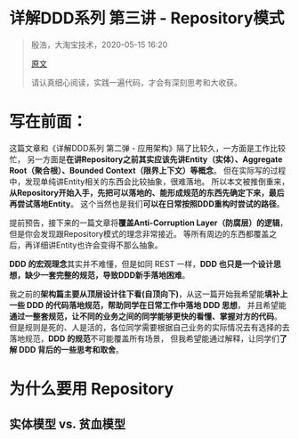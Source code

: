 

详解DDD系列 第三讲 - Repository模式
======
> 殷浩，大淘宝技术，2020-05-15 16:20
>
> [原文](https://mp.weixin.qq.com/s/1bcymUcjCkOdvVygunShmw)
>
> 请认真细心阅读，实践一遍代码，才会有深刻思考和大收获。


# 写在前面：
这篇文章和《详解DDD系列 第二弹 - 应用架构》隔了比较久，一方面是工作比较忙，
另一方面是**在讲Repository之前其实应该先讲Entity（实体）、Aggregate Root（聚合根）、Bounded Context（限界上下文）等概念**。
但在实际写的过程中，发现单纯讲Entity相关的东西会比较抽象，很难落地。
所以本文被推倒重来，**从Repository开始入手，先把可以落地的、能形成规范的东西先确定下来，最后再尝试落地Entity**。
这个当然也是我们**可以在日常按照DDD重构时尝试的路径**。

提前预告，接下来的一篇文章将**覆盖Anti-Corruption Layer（防腐层）的逻辑**，但是你会发现跟Repository模式的理念非常接近。
等所有周边的东西都覆盖之后，再详细讲Entity也许会变得不那么抽象。

**DDD 的宏观理念**其实并不难懂，但是如同 REST 一样，**DDD 也只是一个设计思想，缺少一套完整的规范，导致DDD新手落地困难**。

我之前的**架构篇主要从顶层设计往下看(自顶向下)**，从这一篇开始我希望能**填补上一些 DDD 的代码落地规范，帮助同学在日常工作中落地 DDD 思想**，
并且希望能**通过一整套规范，让不同的业务之间的同学能够更快的看懂、掌握对方的代码**。
但是规则是死的、人是活的，各位同学需要根据自己业务的实际情况去有选择的去落地规范，**DDD 的规范**不可能覆盖所有场景，
但我希望能通过解释，让同学们**了解 DDD 背后的一些思考和取舍**。

# 为什么要用 Repository

## 实体模型 vs. 贫血模型


